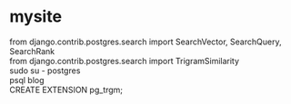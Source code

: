# mysite
from django.contrib.postgres.search import SearchVector, SearchQuery, SearchRank </br>
from django.contrib.postgres.search import TrigramSimilarity </br>
sudo su - postgres </br>
psql blog </br>
CREATE EXTENSION pg_trgm; </br>
